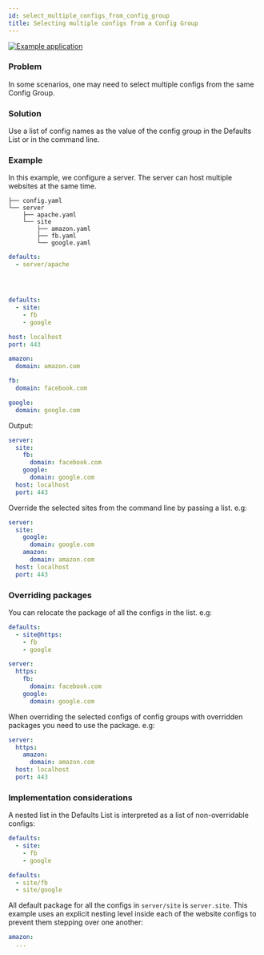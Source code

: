 ```yaml
---
id: select_multiple_configs_from_config_group
title: Selecting multiple configs from a Config Group
---
```

[![Example application](https://img.shields.io/badge/-Example%20application-informational)](https://github.com/facebookresearch/hydra/tree/master/examples/patterns/multi-select)

### Problem
In some scenarios, one may need to select multiple configs from the same Config Group.

### Solution
Use a list of config names as the value of the config group in the Defaults List or in the command line.

### Example

In this example, we configure a server. The server can host multiple websites at the same time.

<div className="row">
<div className="col col--4">

```text title="Config directory"
├── config.yaml
└── server
    ├── apache.yaml
    └── site
        ├── amazon.yaml
        ├── fb.yaml
        └── google.yaml
```
</div>
<div className="col col--4">

```yaml title="config.yaml"
defaults:
  - server/apache





```
</div>

<div className="col col--4">

```yaml title="server/apache.yaml" {3,4}
defaults:
  - site:
    - fb
    - google

host: localhost
port: 443
```
</div>

<div className="col col--4">

```yaml title="server/site/amazon.yaml"
amazon:
  domain: amazon.com
```
</div>
<div className="col col--4">

```yaml title="server/site/fb.yaml"
fb:
  domain: facebook.com
```
</div>
<div className="col col--4">

```yaml title="server/site/google.yaml"
google:
  domain: google.com
```
</div>
</div>

Output:
```yaml title="$ python my_app.py" {3,5}
server:
  site:
    fb:
      domain: facebook.com
    google:
      domain: google.com
  host: localhost
  port: 443
```

Override the selected sites from the command line by passing a list. e.g:
```yaml title="$ python my_app.py 'server/site=[google,amazon]'" {3,5}
server:
  site:
    google:
      domain: google.com
    amazon:
      domain: amazon.com
  host: localhost
  port: 443
```


### Overriding packages
You can relocate the package of all the configs in the list. e.g:

<div className="row">
<div className="col col--6">

```yaml title="server/apache.yaml" {2}
defaults:
  - site@https:
    - fb
    - google


```
</div>

<div className="col col--6">

```yaml title="$ python my_app.py" {2}
server:
  https:
    fb:
      domain: facebook.com
    google:
      domain: google.com
```
</div>
</div>

When overriding the selected configs of config groups with overridden packages you need to use the package. e.g:
```yaml title="$ python my_app.py server/site@server.https=amazon"
server:
  https:
    amazon:
      domain: amazon.com
  host: localhost
  port: 443
```


### Implementation considerations

A nested list in the Defaults List is interpreted as a list of non-overridable configs:

<div className="row">
<div className="col col--6">

```yaml title="server/apache.yaml" {3,4}
defaults:
  - site:
    - fb
    - google
```
</div>
<div className="col col--6">

```yaml title="Equivalent to" {2,3}
defaults:
  - site/fb
  - site/google

```
</div>
</div>

All default package for all the configs in `server/site` is `server.site`.
This example uses an explicit nesting level inside each of the website configs to prevent them stepping over one another:
```yaml title="server/site/amazon.yaml" {1}
amazon:
  ...
```
